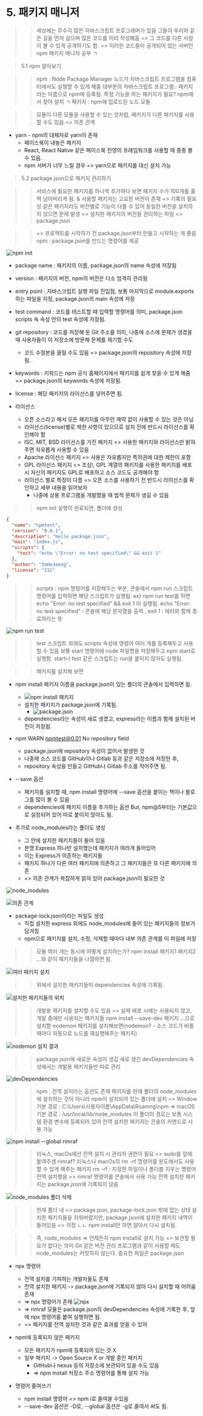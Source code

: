 # 5. 패키지 매니저 

>> 세상에는 무수히 많은 자바스크립트 프로그래머가 있음 
>> 그들이 우리와 같은 길을 먼저 걸으며 많은 코드를 미리 작성해둠
>> => 그 코드를 다른 사람이 볼 수 있게 공개하기도 함. => 이러한 코드들이 공개되어 있는 서버인 npm 패키지 매니저 공부 ㄱ

> 5.1 npm 알아보기

>> npm : Node Package Manager
>> 노드가 자바스크립트 프로그램을 컴퓨터에서도 실행할 수 있게 해줌 
>> 대부분의 자바스크립트 프로그램 : 패키지라는 이름으로 npm에 등록됨. 
>> 특정 기능을 하는 패키지가 필요? npm에서 찾아 설치 ㄱ
>> 패키지 : npm에 업로드된 노드 모듈 

>> 모듈이 다른 모듈을 사용할 수 있는 것처럼, 패키지가 다른 패키지를 사용할 수도 있음 => 의존 관계

* yarn - npm의 대체자로 yarn이 존재 
    * 페이스북이 내놓은 패키지 
    * React, React Native 같은 페이스북 진영의 프레임워크를 사용할 때 종종 볼 수 있음.
    * npm 서버가 너무 느릴 경우 => yarn으로 패키지를 대신 설치 가능 

> 5.2 package.json으로 패키지 관리하기 

>> 서비스에 필요한 패키지를 하나씩 추가하다 보면 패키지 수가 100개를 훌쩍 넘어버리게 됨.
>> & 사용할 패키지는 고요한 버전이 존재 => 기록의 필요성 
>> 같은 패키지라도 버전별로 기능이 다를 수 있어 동일한 버전을 설치하지 않으면 문제 발생 
>> => 설치한 패키지의 버전을 관리하는 파일 => package.json

>> => 프로젝트를 시작하기 전 package.json부터 만들고 시작하는 게 좋음 
>> npm : package.json을 만드는 명령어를 제공 

![npm init](./images/init.PNG)

* package name : 패키지의 이름, package.json의 name 속성에 저장됨

* version : 패키지의 버전, npm의 버전은 다소 엄격히 관리됨 

* entry point : 자바스크립트 실행 파일 진입점, 보통 마지막으로 module.exports하는 파일을 지정, package.json의 main 속성에 저장

* test command : 코드를 테스트할 때 입력할 명령어를 의미, package.json scripts 속 속성 안의 test 속성에 저장됨.

* git repository : 코드를 저장해 둔 Git 주소를 의미, 나중에 소스에 문제가 생겼을 때 사용자들이 이 저장소에 방문해 문제를 제기할 수도
    * 코드 수정본을 올릴 수도 있음 => package.json의 repository 속성에 저장됨.
* keywords : 키워드는 npm 공식 홈페이지에서 패키지를 쉽게 찾을 수 있게 해줌 => package.json의 keywords 속성에 저장됨.

* license : 해당 패키지의 라이선스를 넣어주면 됨.

* 라이선스 
    * 오픈 소스라고 해서 모든 패키지를 아무런 제약 없이 사용할 수 있는 것은 아님 
    * 라이선스(license)별로 제한 사항이 있으므로 설치 전에 반드시 라이선스를 확인해야 함
    * ISC, MIT, BSD 라이선스를 가진 패키지 => 사용한 패키지와 라이선스만 밝혀주면 자유롭게 사용할 수 있음
    * Apache 라이선스 패키지 => 사용은 자유롭지만 특허권에 대한 제한이 포함
    * GPL 라이선스 패키지 => 조심!, GPL 계열의 패키지를 사용한 패키지를 배포 시 자신의 패키지도 GPL로 배포하고 소스 코드도 공개해야 함
    * 라이선스 별로 특징이 다름 => 오픈 소스를 사용하기 전 반드시 라이선스를 확인하고 세부 내용을 읽어보자 
        * 나중에 상용 프로그램을 개발했을 때 법적 문제가 생길 수 있음

>> npm init 실행이 완료되면, 폴더에 생성

```json
{
  "name": "npmtest",
  "version": "0.0.1",
  "description": "hello package.json",
  "main": "index.js",
  "scripts": {
    "test": "echo \"Error: no test specified\" && exit 1"
  },
  "author": "ImHoJeong",
  "license": "ISC"
}
```
>> scripts : npm 명령어를 저장해두는 부분, 콘솔에서 npm run 스크립트 명령어를 입력하면 해당 스크립트가 실행됨.
>> ex) npm run test를 하면 echo "Error: no test specified" && exit 1 이 실행됨.
>> echo "Error: no test specified" : 콘솔에 해당 문자열을 출력 , exit 1 : 에러와 함께 종료하라는 뜻 

![npm run test](./images/runtest.PNG)

>> test 스크립트 외에도 scripts 속성에 명령어 여러 개를 등록해두고 사용할 수 있음 
>> 보통 start 명령어에 node 파일명을 저장해두고 npm start로 실행함. 
>> start나 test 같은 스크립트는 run을 붙이지 않아도 실행됨. 

>> 패키지를 설치해 보면 

* npm install 패키지 이름을 package.json이 있는 폴더의 콘솔에서 입력하면 됨.
    * ![npm install 패키지](./images/runtest.PNG)
    * 설치한 패키지가 package.json에 기록됨.
        * ![package.json](./images/package.PNG)
    * dependencies라는 속성이 새로 생겼고, express라는 이름과 함께 설치된 버전이 저장됨.

* npm WARN npmtest@0.01 No repository field
    * package.json에 repository 속성이 없어서 발생한 것 
    * 나중에 소스 코드를 GitHub이나 Gitlab 등과 같은 저장소에 저장한 후, 
    * repository 속성을 만들고 GitHub나 Gitlab 주소를 적어주면 됨.
* --save 옵션
    * 패키지를 설치할 때, npm install 명령어에 --save 옵션을 붙이는 책이나 블로그를 많이 볼 수 있음
    * dependencies에 패키지 이름을 추가하는 옵션 But, npm@5부터는 기본값으로 설정되어 있어 따로 붙이지 않아도 됨.

* 추가로 node_modules라는 폴더도 생성 
    * 그 안에 설치한 패키지들이 들어 있음
    * 분명 Express 하나만 설치했는데 패키지가 여러개 들어있어 
    * 이는 Express가 의존하는 패키지들
    * 패키지 하나가 다른 여러 패키지에 의존하고 그 패키지들은 또 다른 패키지에 의존 
    * => 의존 관계가 복잡하게 얽혀 있어 package.json이 필요한 것

![node_modules](./images/package2.PNG)

![의존 관계](./images/depend.jpg)

* package-lock.json이라는 파일도 생성 
    * 직접 설치한 express 외에도 node_modules에 들어 있는 패키지들의 정보가 담겨짐 
    * npm으로 패키지를 설치, 수정, 삭제할 때마다 내부 의존 관계를 이 파일에 저장

>> 모듈 여러 개는 동시에 어떻게 설치하는가?
>> npm install 패키지1 패키지2 ...와 같이 패키지들을 나열하면 됨.

![여러 패키지 설치](./images/install2.PNG)

>> 위에서 설치한 패키지들이 dependencies 속성에 기록됨.

![설치한 패키지들의 위치](./images/package3.PNG)

>> 개발용 패키지를 설치할 수도 있음 => 실제 배포 시에는 사용되지 않고, 개발 중에만 사용되는 패키지들
>> npm install --save-dev 패키지 ...으로 설치함
>> nodemon 패키지를 설치해보면(nodemon? - 소스 코드가 바뀔 때마다 자동으로 노드를 재실행해주는 패키지)

![nodemon 설치 결과](./images/nodemon.PNG)

>> package.json에 새로운 속성이 생김
>> 새로 생긴 devDependencies 속성에서는 개발용 패키지들만 따로 관리

![devDependencies](./images/nodemon2.PNG)

>> npm : 전역 설치라는 옵션도 존재 
>> 패키지를 현재 폴더의 node_modules에 설치하는 것이 아니라 npm이 설치되어 있는 폴더에 설치
>> => Window 기본 경로 : C:\Users\사용자이름\AppData\Roamng\npm 
>> => macOS 기본 경로 : /usr/local/lib/node_modules
>> 이 폴더의 경로는 보통 시스템 환경 변수에 등록되어 있어 전역 설치한 패키지는 콘솔의 커맨드로 사용 가능 

![npm install --global rimraf](./images/rimraf.PNG)

>> 리눅스, macOs에선 전역 설치 시 관리자 권한이 필요 => sudo를 앞에 붙여주셈
>> rimraf? 리눅스나 macOs의 rm -rf 명령어를 윈도에서도 사용할 수 있게 해주는 패키지 
>> rm -rf : 지정한 파일이나 폴더를 지우는 명령어 
>> 전역 설치했음 => rimraf 명령어를 콘솔에서 사용 가능 
>> 전역 설치한 패키지는 package.json에 기록되지 않음

![node_modules 폴더 삭제](./images/rimraf2.PNG)

>> 현재 폴더 내 => package.json, package-lock.json 밖에 없는 상태
>> 설치한 패키지들을 지워버렸지만, package.json에 설치한 패키지 내역이 들어있음 => 걱정 ㄴㄴ
>> npm install만 하면 알아서 다시 설치됨.

>> 즉, node_modules => 언제든지 npm install로 설치 가능 => 보관할 필요가 없다는 의미
>> Git 같은 버전 관리 프로그램과 같이 사용할 때도 node_modules는 커밋하지 않는다. 
>> 중요한 파일은 package.json

* npx 명령어 
    * 전역 설치를 기피하는 개발자들도 존재 
    * 전역 설치한 패키지 -> package.json에 기록되지 않아 다시 설치할 때 어려움 존재
    * => npx 명령어가 존재
    ![npx](./images/npx.PNG)
    * => rimraf 모듈은 package.json의 devDependencies 속성에 기록한 후, 앞에 npx 명령어를 붙여 실행하면 됨.
    * => 패키지를 전역 설치한 것과 같은 효과를 얻을 수 있어

* npm에 등록되지 않은 패키지 
    * 모든 패키지가 npm에 등록되어 있는 것 X
    * 일부 패키지 -> Open Source X or 개발 중인 패키지 
        * GitHub나 nexus 등의 저장소에 보관되어 있을 수도 있음 
        * => npm install 저장소 주소 명령어를 통해 설치 가능 

* 명령어 줄여쓰기 
    * npm install 명령어 => npm i로 줄여쓸 수있음 
    * --save-dev 옵션은 -D로, --global 옵션은 -g로 줄여서 써도 됨.
        

